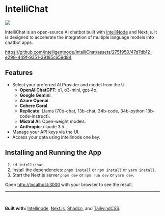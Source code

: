 # IntelliChat

<p>
<a href="https://discord.gg/VYgCh2p3Ww" alt="licenses tag">
    <img src="https://img.shields.io/badge/Discord-Community-light?style=flat-square" />
</a>

</p>


IntelliChat is an open-source AI chatbot built with [IntelliNode](https://github.com/intelligentnode/IntelliNode) and Next.js. It is designed to accelerate the integration of multiple language models into chatbot apps.



https://github.com/intelligentnode/IntelliChat/assets/2751950/47d7db12-e299-449f-9351-39185c659d84



## Features

- Select your preferred AI Provider and model from the UI.
  - **OpenAI ChatGPT**: o1, o3-mini, gpt-4o.
  - **Google Gemini**.
  - **Azure Openai**.
  - **Cohere Coral**.
  - **Replicate**: Llama (70b-chat, 13b-chat, 34b-code, 34b-python 13b-code-instruct).
  - **Mistral AI**: Open-weight models.
  - **Anthropic**: claude 3.5
- Manage your API keys via the UI.
- Access your data using intellinode one key.


## Installing and Running the App

1. `cd intellichat`.
2. Install the dependencies: `pnpm install` or `npm install` or `yarn install`.
3. Start the Next.js server `pnpm dev` or `npm run dev` or `yarn dev`.

Open [http://localhost:3000](http://localhost:3000) with your browser to see the result.

---

<br>

**Built with:** [Intellinode](https://github.com/intelligentnode/IntelliNode), [Next.js](https://nextjs.org/), [Shadcn](https://ui.shadcn.com/), and [TailwindCSS](https://tailwindcss.com/).
